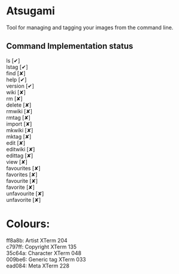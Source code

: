 Atsugami
========
Tool for managing and tagging your images from the command line.

Command		Implementation status
-------------------------------------
 ls		[✔]  
 lstag		[✔]  
 find		[✘]  
 help		[✔]  
 version	[✔]  
 wiki		[✘]  
 rm		[✘]  
 delete		[✘]  
 rmwiki		[✘]  
 rmtag		[✘]  
 import		[✘]  
 mkwiki		[✘]  
 mktag		[✘]  
 edit		[✘]  
 editwiki	[✘]  
 edittag	[✘]  
 view		[✘]  
 favourites	[✘]  
 favorites	[✘]  
 favourite	[✘]  
 favorite	[✘]  
 unfavourite	[✘]  
 unfavorite	[✘]  

# Colours:
ff8a8b: Artist		XTerm 204  
c797ff: Copyright	XTerm 135  
35c64a: Character	XTerm 048  
009be6: Generic tag	XTerm 033  
ead084: Meta		XTerm 228  
